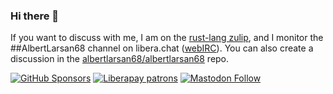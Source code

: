 ### Hi there 👋

If you want to discuss with me, I am on the [rust-lang zulip](https://rust-lang.zulipchat.com), and I monitor the ##AlbertLarsan68 channel on libera.chat ([webIRC](https://web.libera.chat/##AlbertLarsan68)). You can also create a discussion in the [albertlarsan68/albertlarsan68](https://github.com/albertlarsan68/albertlarsan68) repo.

[![GitHub Sponsors](https://img.shields.io/github/sponsors/albertlarsan68?logo=github)](https://github.com/sponsors/albertlarsan68)
[![Liberapay patrons](https://img.shields.io/liberapay/patrons/AlbertLarsan68?logo=liberapay)](https://liberapay.com/AlbertLarsan68)
[![Mastodon Follow](https://img.shields.io/mastodon/follow/110250469828551707?domain=https%3A%2F%2Fpiaille.fr%2F&style=social)](https://piaille.fr/@albertlarsan68)

<!--
**albertlarsan68/albertlarsan68** is a ✨ _special_ ✨ repository because its `README.md` (this file) appears on your GitHub profile.

Here are some ideas to get you started:

- 🔭 I’m currently working on ...
- 🌱 I’m currently learning ...
- 👯 I’m looking to collaborate on ...
- 🤔 I’m looking for help with ...
- 💬 Ask me about ...
- 📫 How to reach me: ...
- 😄 Pronouns: ...
- ⚡ Fun fact: ...
-->
